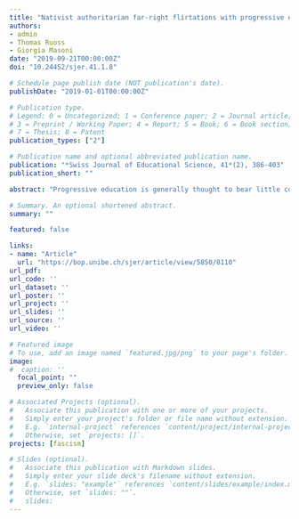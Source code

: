 ```yaml
---
title: "Nativist authoritarian far-right flirtations with progressive education: exploring the relationship in interwar Switzerland"
authors:
- admin
- Thomas Ruoss
- Giorgia Masoni
date: "2019-09-21T00:00:00Z"
doi: "10.24452/sjer.41.1.8"

# Schedule page publish date (NOT publication's date).
publishDate: "2019-01-01T00:00:00Z"

# Publication type.
# Legend: 0 = Uncategorized; 1 = Conference paper; 2 = Journal article;
# 3 = Preprint / Working Paper; 4 = Report; 5 = Book; 6 = Book section;
# 7 = Thesis; 8 = Patent
publication_types: ["2"]

# Publication name and optional abbreviated publication name.
publication: "*Swiss Journal of Educational Science, 41*(2), 386-403"
publication_short: ""

abstract: "Progressive education is generally thought to bear little commonality with authoritarianism and nativism. However, several studies show far-right governments and movements embracing progressive tenets. This article investigates the reasons behind this phenomenon by confronting the educational ideas of key far-right parties and educators in interwar German- and Italian-speaking Switzerland. Our systematic analysis of texts produced by these actors suggests that they subscribed to progressivism not in spite of their political views, but precisely because it aligned with their authoritarian and nativist ideology. This finding calls for more scholarship exploring and theorising the relationship between political ideologies and (progressive) educational ideas and movements."

# Summary. An optional shortened abstract.
summary: ""

featured: false

links:
- name: "Article"
  url: "https://bop.unibe.ch/sjer/article/view/5850/8110"
url_pdf: 
url_code: ''
url_dataset: ''
url_poster: ''
url_project: ''
url_slides: ''
url_source: ''
url_video: ''

# Featured image
# To use, add an image named `featured.jpg/png` to your page's folder. 
image:
#  caption: ''
  focal_point: ""
  preview_only: false

# Associated Projects (optional).
#   Associate this publication with one or more of your projects.
#   Simply enter your project's folder or file name without extension.
#   E.g. `internal-project` references `content/project/internal-project/index.md`.
#   Otherwise, set `projects: []`.
projects: [fascism]

# Slides (optional).
#   Associate this publication with Markdown slides.
#   Simply enter your slide deck's filename without extension.
#   E.g. `slides: "example"` references `content/slides/example/index.md`.
#   Otherwise, set `slides: ""`.
#   slides:
---
```


